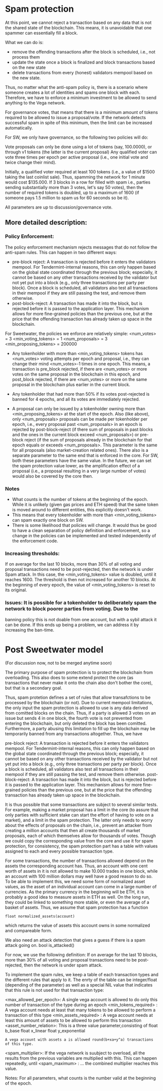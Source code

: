 # Spam protection

At this point, we cannot reject a transaction based on any data that is not the shared state 
of the blockchain. This means, it is unavoidable that one spammer can essentially fill a block.

What we can do is:
- remove the offending transactions after the block is scheduled, i.e., not process them
- update the state once a block is finalized and block transactions based on the new state
- delete transactions from every (honest) validators mempool based on the new state.

Thus, no matter what the anti-spam policy is, there is a scenario where someone creates
a lot of identities and spams one block with each. Therefore, we have to enforce a minimum
investment to be allowed to send anything to the Vega network.

For governance votes, that means that there is a minimum amount of tokens required to be allowed
to issue a proposal/vote. If the network detects successful spam in spite of this minimum,
then the limit can be increased automatically.

For SW, we only have governance, so the following two policies will do:

Vote proposals can only be done using a lot of tokens (say, 100.0000), or through v1 tokens (the latter is the current proposal)
Any qualified voter can vote three times per epoch per active proposal (i.e., one initial vote and twice change their mind).

Initially, a qualified voter required at least 100 tokens (i.e., a value of $1500 taking the last coinlist sale).
Thus, spamming the network for 1 minute would cost $135.000. 
If 3 blocks in a row for filled with spam i.e., parties sending substantially more than 3 votes, let's say 50 votes), 
then the number of required tokens is doubled, up to a maximum of 1600 (if someone pays 1.5 million to spam us for 60 
seconds so be it).

All parameters are up to discussion/governance vote.

## More detailed description:

### Policy Enforcement:

The policy enforcement mechanism rejects messages that do not follow the anti-spam rules. This can happen in
two different ways:
- pre-block reject: A transaction is rejected before it enters the validators mempool. For Tendermint-internal
	reasons, this can only happen based on the global state coordinated through the previous block; especially,
	it cannot be based on any other transactions received by the validator but not yet put into a block
	(e.g., only three transactions per party per block).
	Once a block is scheduled, all validators also test all transactions in their mempool if they are
	still passing the test, and remove them otherwise.
- post-block-reject: A transaction has made it into the block, but is rejected before it is passed to the application layer.
	This mechanism allows for more fine-grained policies than the previous one, but at the price that the
	offending transaction has already taken up space in the blockchain.


For Sweetwater, the policies we enforce are relatively simple:
<num_votes> = 3
<min_voting_tokens>  = 1
<num_proposals> = 3
<min_proposing_tokens> = 200000


- Any tokenholder with more than <min_voting_tokens> tokens has <num_votes> voting attempts per epoch
 and proposal, i.e., they can change their mind <num_votes>-1 times in one epoch. This means, a transaction is
 pre_block rejected, if there are <num_votes> or more votes on the same proposal in the blockchain in this epoch, and
 post_block rejected, if there are <num_votes> or more on the same proposal in the blockchain plus earlier in the current block.

- Any tokenholder that had more than 50% if its votes post-rejected is banned for 4 epochs, and all its votes are immediately 
  rejected. 
  
- A proposal can only be issued by a tokenholder owning more than <min_proposing_tokens> at the start of the epoch. Also
   (like above), only <num_proposals> proposals can be made per tokenholder per epoch, i.e., every proposal past <num_proposals> in an epoch is
   rejected by post-block-reject (if there sum of proposals in past blocks and the ones in the current block exceed
   <num_proposals>) or pre-block reject (if the sum of proposals already in the blockchain for that epoch equals or exceeds 
   <num_proposals>. This parameter is the same for all proposals (also market-creation related ones). 
   There also is a separate parameter to the same end that is enforced in the core. For SW, both these parameters have the same value. 
   In the future, we can set the spam protection value lower, as the amplification effect of a proposal (i.e., a proposal resulting in
   a very large number of votes) would also be covered by the core then.
   
### Notes
- What counts is the number of tokens at the beginning of the epoch. While it is unlikely (given gas prices
 and ETH speed) that the same token is moved around to different entities, this explicitly doesn't work.
- This means that every tokenholder with more than <min_voting_tokens> can spam exactly one block on SW.
- There is some likelihood that policies will change. It would thus be good to have a clean separation of
 policy definition and enforcement, so a change in the policies can be implemented and tested independently of
 the enforcement code.

### Increasing thresholds:
If on average for the last 10 blocks, more than 30% of all voting and proposal transactions need to be post-rejected, then the network is
under Spam attack. In this case, the <min_voting_tokens> value is doubled, until it reaches 1600. The threshold
is then not increased for another 10 blocks. At the beginning of every epoch, the value of <min_voting_tokens> is reset to its original.


### Issues: It is possible for a tokenholder to deliberately spam the network to block poorer parties from voting. Due to the
  banning policy this is not doable from one account, but with a sybil attack it can be done. If this ends up being a
  problem, we can address it by increasing the ban-time.
  
# Post Sweetwater model
(For discussion now, not to be merged anytime soon)

The primary purpose of spam protection is to protect the blockchain from overloading. This
also does to some extend protect the core (as transactions that never make it onto the chain
also don't bother the core), but that is a secondary goal.

Thus, spam protetion defines a set of rules that allow transafctions to be processed by
the blockchain (or not). Due to current mempool limitations, the only input the spam
protection is allowed to use is any data derived from comitted blocks on the chain. Thus,
if a party is allowed 3 votes on an issue but sends 4 in one block, the fourth vote is 
not prevented from entering the blockchain, but only deleted the block has been comitted.
Furthermore, a party abusing this limitation to fill up the blockchain may be temporarily
banned from any transactions altogether. Thus, we have

pre-block reject: A transaction is rejected before it enters the validators mempool.
 	For Tendermint-internal reasons, this can only happen based on the global state 
	coordinated through the previous block; especially, it cannot be based on any 
	other transactions received by the validator but not yet put into a block (e.g., 
	only three transactions per party per block). Once a block is scheduled, all validators 
	also test all transactions in their mempool if they are still passing the test, and 
	remove them otherwise.
post-block-reject: A transaction has made it into the block, but is rejected before it is 
	passed to the application layer. This mechanism allows for more fine-grained policies 
	than the previous one, but at the price that the offending transaction has already 
	taken up space in the blockchain.

It is thus possible that some transactions are subject to several similar tests. For example,
making a market proposal has a limit in the core (to assure that only parties with sufficient
stake can start the effort of having to vote on a market), and a limit in the spam protection.
The latter only needs to worry about the effects of proposals on the chain, i.e., prevent
an attacker from creating a million accounts that then all create thousands of market proposals,
each of which themselves allow for thousands of votes. Though we could copy the corresponding
value from the core and use it for spam protection, for consistency, the spam protection part
has a table with values assigned to each and every possible transaction type.

For some transactions, the number of transactions allowed depend on the assets the corresponding
account has. Thus, an account with one cent worth of assets in it is not allowed to make 
10.000 trades in one block, while an account with 100 million dollars may well have a good reason
to do so. To be able to implement this, we need some form of normalized asset values, as the
asset of an individual account can come in a large number of currencies.
As the primary currency in the beginning will be ETH, it is probably a good idea to measure
assets in ETH as well. On the long run, they could be linked to something more stable,
or even the average of a basket of assets.
Thus, we assume that spam protection has a function

	float normalized_assets(account)

which returns the value of assets this account owns in some normalized and compareable form.

We also need an attack detection that gives a guess if there is a spam attack going on.
	bool is_attacked()

For now, we use the following definition:
	If on average for the last 10 blocks, more than 30% of all voting and proposal transactions 
	need to be post-rejected, then the network is under spam attack. 

To implement the spam rules, we keep a table of each transaction types and the different
rules that apply to it. The enrty of the table can be integer/float (depending of
the parameter) as well as a special NIL value that indicates that this rule is not used for
that transaction type:

<max_allowed_per_epoch>: A single vega account is allowed to do only this number
	of transaction of the type during an epoch
<min_tokens_required>  : A vega account needs at least that many tokens to be allowed to
	perform a transaction of this type
<min_assets_required>  : A vega account needs at least this amount of assets to be allowed
	to perform this transaction
<asset_number_relation>: This is a three value parameter,consisting of
	float b_base
	float x_linear
	float y_exponential

	A vega account with assets a is allowed round(b+xa+y^a) transactions of this type.
<spam_multiplier>: If the vega network is suubject to overload, all the results from the
	previous variables are multiplied with this. This can happen repeatedly, until
<spam_maximum>   :  ... the combined multiplier reaches this value.


Notes: For all parameters, what counts is the number valid at the beginning of the epoch.
